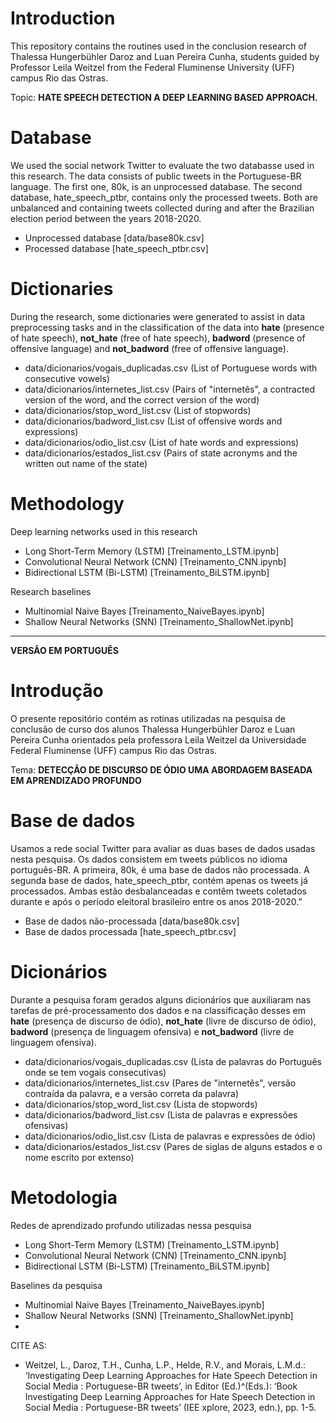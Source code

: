 # Introduction

This repository contains the routines used in the conclusion research of Thalessa Hungerbühler Daroz and Luan Pereira Cunha, students guided by Professor Leila Weitzel from the Federal Fluminense University (UFF) campus Rio das Ostras.

Topic: **HATE SPEECH DETECTION A DEEP LEARNING BASED APPROACH.**

# Database

We used the social network Twitter to evaluate the two databasse used in this research. The data consists of public tweets in the Portuguese-BR language.
The first one, 80k, is an unprocessed database. The second database, hate_speech_ptbr, contains only the processed tweets. Both are unbalanced and containing tweets collected during and after the Brazilian election period between the years 2018-2020.

- Unprocessed database [data/base80k.csv]
- Processed database [hate_speech_ptbr.csv]

# Dictionaries

During the research, some dictionaries were generated to assist in data preprocessing tasks and in the classification of the data into **hate** (presence of hate speech), **not_hate** (free of hate speech), **badword** (presence of offensive language) and **not_badword** (free of offensive language).

- data/dicionarios/vogais_duplicadas.csv (List of Portuguese words with consecutive vowels)
- data/dicionarios/internetes_list.csv (Pairs of "internetês", a contracted version of the word, and the correct version of the word)
- data/dicionarios/stop_word_list.csv (List of stopwords)
- data/dicionarios/badword_list.csv (List of offensive words and expressions)
- data/dicionarios/odio_list.csv (List of hate words and expressions)
- data/dicionarios/estados_list.csv (Pairs of state acronyms and the written out name of the state)

# Methodology

Deep learning networks used in this research

- Long Short-Term Memory (LSTM) [Treinamento_LSTM.ipynb]
- Convolutional Neural Network (CNN) [Treinamento_CNN.ipynb]
- Bidirectional LSTM (Bi-LSTM) [Treinamento_BiLSTM.ipynb]

Research baselines

- Multinomial Naive Bayes [Treinamento_NaiveBayes.ipynb]
- Shallow Neural Networks (SNN) [Treinamento_ShallowNet.ipynb]

-------------------
**VERSÃO EM PORTUGUÊS**

# Introdução
O presente repositório contém as rotinas utilizadas na pesquisa de conclusão de curso dos alunos Thalessa Hungerbühler Daroz e Luan Pereira Cunha orientados pela professora Leila Weitzel da Universidade Federal Fluminense (UFF) campus Rio das Ostras.

Tema: **DETECÇÃO DE DISCURSO DE ÓDIO UMA ABORDAGEM BASEADA EM APRENDIZADO PROFUNDO**

# Base de dados
Usamos a rede social Twitter para avaliar as duas bases de dados usadas nesta pesquisa. Os dados consistem em tweets públicos no idioma português-BR. A primeira, 80k, é uma base de dados não processada. A segunda base de dados, hate_speech_ptbr, contém apenas os tweets já processados. Ambas estão desbalanceadas e contêm tweets coletados durante e após o período eleitoral brasileiro entre os anos 2018-2020.”

- Base de dados não-processada [data/base80k.csv]
- Base de dados processada [hate_speech_ptbr.csv]

# Dicionários
Durante a pesquisa foram gerados alguns dicionários que auxiliaram nas tarefas de pré-processamento dos dados e na classificação desses em **hate** (presença de discurso de ódio), **not_hate** (livre de discurso de ódio), **badword** (presença de linguagem ofensiva) e **not_badword** (livre de linguagem ofensiva).

- data/dicionarios/vogais_duplicadas.csv (Lista de palavras do Português onde se tem vogais consecutivas)
- data/dicionarios/internetes_list.csv (Pares de "internetês", versão contraída da palavra, e a versão correta da palavra)
- data/dicionarios/stop_word_list.csv (Lista de stopwords)
- data/dicionarios/badword_list.csv (Lista de palavras e expressões ofensivas)
- data/dicionarios/odio_list.csv (Lista de palavras e expressões de ódio)
- data/dicionarios/estados_list.csv (Pares de siglas de alguns estados e o nome escrito por extenso)

# Metodologia

Redes de aprendizado profundo utilizadas nessa pesquisa
- Long Short-Term Memory (LSTM) [Treinamento_LSTM.ipynb]
- Convolutional Neural Network (CNN) [Treinamento_CNN.ipynb]
- Bidirectional LSTM (Bi-LSTM) [Treinamento_BiLSTM.ipynb]

Baselines da pesquisa
- Multinomial Naive Bayes [Treinamento_NaiveBayes.ipynb]
- Shallow Neural Networks (SNN) [Treinamento_ShallowNet.ipynb]
- 


CITE AS:

- Weitzel, L., Daroz, T.H., Cunha, L.P., Helde, R.V., and Morais, L.M.d.: ‘Investigating Deep Learning Approaches for Hate Speech Detection in Social Media : Portuguese-BR tweets’, in Editor (Ed.)^(Eds.): ‘Book Investigating Deep Learning Approaches for Hate Speech Detection in Social Media : Portuguese-BR tweets’ (IEE xplore, 2023, edn.), pp. 1-5.
